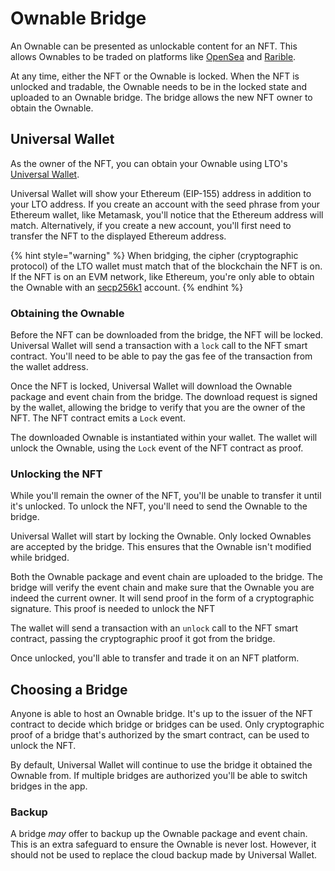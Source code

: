# Ownable Bridge

An Ownable can be presented as unlockable content for an NFT. This allows Ownables to be traded on platforms like [OpenSea](https://opensea.io/) and [Rarible](https://rarible.com/).

At any time, either the NFT or the Ownable is locked. When the NFT is unlocked and tradable, the Ownable needs to be in the locked state and uploaded to an Ownable bridge. The bridge allows the new NFT owner to obtain the Ownable.

## Universal Wallet

As the owner of the NFT, you can obtain your Ownable using LTO's [Universal Wallet](../wallets/universal-wallet.md).

Universal Wallet will show your Ethereum (EIP-155) address in addition to your LTO address. If you create an account with the seed phrase from your Ethereum wallet, like Metamask, you'll notice that the Ethereum address will match. Alternatively, if you create a new account, you'll first need to transfer the NFT to the displayed Ethereum address.

{% hint style="warning" %}
When bridging, the cipher (cryptographic protocol) of the LTO wallet must match that of the blockchain the NFT is on. If the NFT is on an EVM network, like Ethereum, you're only able to obtain the Ownable with an [secp256k1](../protocol/accounts.md#secp256k1) account.
{% endhint %}

### Obtaining the Ownable

Before the NFT can be downloaded from the bridge, the NFT will be locked. Universal Wallet will send a transaction with a `lock` call to the NFT smart contract. You'll need to be able to pay the gas fee of the transaction from the wallet address.

Once the NFT is locked, Universal Wallet will download the Ownable package and event chain from the bridge. The download request is signed by the wallet, allowing the bridge to verify that you are the owner of the NFT. The NFT contract emits a `Lock` event.

The downloaded Ownable is instantiated within your wallet. The wallet will unlock the Ownable, using the `Lock` event of the NFT contract as proof.

### Unlocking the NFT

While you'll remain the owner of the NFT, you'll be unable to transfer it until it's unlocked. To unlock the NFT, you'll need to send the Ownable to the bridge.

Universal Wallet will start by locking the Ownable. Only locked Ownables are accepted by the bridge. This ensures that the Ownable isn't modified while bridged.

Both the Ownable package and event chain are uploaded to the bridge. The bridge will verify the event chain and make sure that the Ownable you are indeed the current owner. It will send proof in the form of a cryptographic signature. This proof is needed to unlock the NFT

The wallet will send a transaction with an `unlock` call to the NFT smart contract, passing the cryptographic proof it got from the bridge.

Once unlocked, you'll able to transfer and trade it on an NFT platform.

## Choosing a Bridge

Anyone is able to host an Ownable bridge. It's up to the issuer of the NFT contract to decide which bridge or bridges can be used. Only cryptographic proof of a bridge that's authorized by the smart contract, can be used to unlock the NFT.

By default, Universal Wallet will continue to use the bridge it obtained the Ownable from. If multiple bridges are authorized you'll be able to switch bridges in the app.

### Backup

A bridge _may_ offer to backup up the Ownable package and event chain. This is an extra safeguard to ensure the Ownable is never lost. However, it should not be used to replace the cloud backup made by Universal Wallet.
